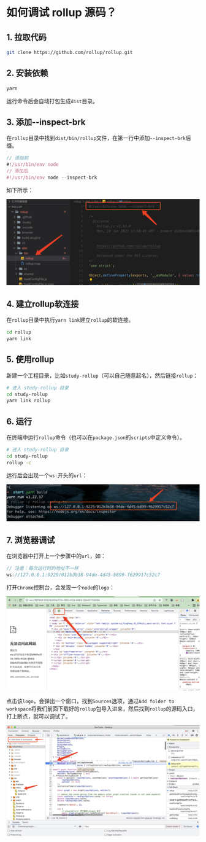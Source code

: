 # 如何调试 rollup 源码？

## 1. 拉取代码
```bash
git clone https://github.com/rollup/rollup.git
```

## 2. 安装依赖
```bash
yarn
```
运行命令后会自动打包生成`dist`目录。

## 3. 添加--inspect-brk
在`rollup`目录中找到`dist/bin/rollup`文件，在第一行中添加`--inspect-brk`后缀。
```javascript
// 添加前
#!/usr/bin/env node
// 添加后
#!/usr/bin/env node --inspect-brk
```
如下所示：

![dist目录](./imgs/rollup-dist-directory.png)

## 4. 建立rollup软连接
在`rollup`目录中执行`yarn link`建立`rollup`的软连接。
```bash
cd rollup
yarn link
```

## 5. 使用rollup
新建一个工程目录，比如`study-rollup`（可以自己随意起名），然后链接`rollup`：
```bash
# 进入 study-rollup 目录
cd study-rollup
yarn link rollup
```

## 6. 运行
在终端中运行`rollup`命令（也可以在`package.json`的`scripts`中定义命令）。
```bash
# 进入 study-rollup 目录
cd study-rollup
rollup -c
```
运行后会出现一个`ws:`开头的`url`：

![调试地址](./imgs/rollup-debug-url.jpg)

## 7. 浏览器调试
在浏览器中打开上一个步骤中的`url`，如：
```javascript
// 注意：每次运行时的地址不一样
ws://127.0.0.1:9229/012b3b38-94de-4d45-b899-f629917c52c7
```
打开`Chrome`控制台，会发现一个`node`的`logo`：

![node logo](./imgs/rollup-debug-node-logo.jpg)

点击该`logo`，会弹出一个窗口，找到`Sources`选项，通过`Add folder to workspace`将我们前面下载好的`rollup`包导入进来，然后找到`rollup`的源码入口，打上断点，就可以调试了。

![Chrome 调试](./imgs/rollup-debug-break.jpg)







